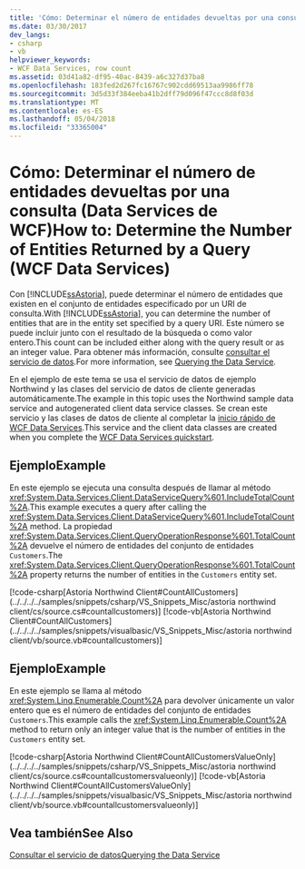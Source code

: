 ```yaml
---
title: 'Cómo: Determinar el número de entidades devueltas por una consulta (Data Services de WCF)'
ms.date: 03/30/2017
dev_langs:
- csharp
- vb
helpviewer_keywords:
- WCF Data Services, row count
ms.assetid: 03d41a82-df95-40ac-8439-a6c327d37ba8
ms.openlocfilehash: 183fed2d267fc16767c902cdd69513aa9986ff78
ms.sourcegitcommit: 3d5d33f384eeba41b2dff79d096f47ccc8d8f03d
ms.translationtype: MT
ms.contentlocale: es-ES
ms.lasthandoff: 05/04/2018
ms.locfileid: "33365004"
---
```

# <a name="how-to-determine-the-number-of-entities-returned-by-a-query-wcf-data-services"></a><span data-ttu-id="12e4d-102">Cómo: Determinar el número de entidades devueltas por una consulta (Data Services de WCF)</span><span class="sxs-lookup"><span data-stu-id="12e4d-102">How to: Determine the Number of Entities Returned by a Query (WCF Data Services)</span></span>
<span data-ttu-id="12e4d-103">Con [!INCLUDE[ssAstoria](../../../../includes/ssastoria-md.md)], puede determinar el número de entidades que existen en el conjunto de entidades especificado por un URI de consulta.</span><span class="sxs-lookup"><span data-stu-id="12e4d-103">With [!INCLUDE[ssAstoria](../../../../includes/ssastoria-md.md)], you can determine the number of entities that are in the entity set specified by a query URI.</span></span> <span data-ttu-id="12e4d-104">Este número se puede incluir junto con el resultado de la búsqueda o como valor entero.</span><span class="sxs-lookup"><span data-stu-id="12e4d-104">This count can be included either along with the query result or as an integer value.</span></span> <span data-ttu-id="12e4d-105">Para obtener más información, consulte [consultar el servicio de datos](../../../../docs/framework/data/wcf/querying-the-data-service-wcf-data-services.md).</span><span class="sxs-lookup"><span data-stu-id="12e4d-105">For more information, see [Querying the Data Service](../../../../docs/framework/data/wcf/querying-the-data-service-wcf-data-services.md).</span></span>  
  
 <span data-ttu-id="12e4d-106">En el ejemplo de este tema se usa el servicio de datos de ejemplo Northwind y las clases del servicio de datos de cliente generadas automáticamente.</span><span class="sxs-lookup"><span data-stu-id="12e4d-106">The example in this topic uses the Northwind sample data service and autogenerated client data service classes.</span></span> <span data-ttu-id="12e4d-107">Se crean este servicio y las clases de datos de cliente al completar la [inicio rápido de WCF Data Services](../../../../docs/framework/data/wcf/quickstart-wcf-data-services.md).</span><span class="sxs-lookup"><span data-stu-id="12e4d-107">This service and the client data classes are created when you complete the [WCF Data Services quickstart](../../../../docs/framework/data/wcf/quickstart-wcf-data-services.md).</span></span>  
  
## <a name="example"></a><span data-ttu-id="12e4d-108">Ejemplo</span><span class="sxs-lookup"><span data-stu-id="12e4d-108">Example</span></span>  
 <span data-ttu-id="12e4d-109">En este ejemplo se ejecuta una consulta después de llamar al método <xref:System.Data.Services.Client.DataServiceQuery%601.IncludeTotalCount%2A>.</span><span class="sxs-lookup"><span data-stu-id="12e4d-109">This example executes a query after calling the <xref:System.Data.Services.Client.DataServiceQuery%601.IncludeTotalCount%2A> method.</span></span> <span data-ttu-id="12e4d-110">La propiedad <xref:System.Data.Services.Client.QueryOperationResponse%601.TotalCount%2A> devuelve el número de entidades del conjunto de entidades `Customers`.</span><span class="sxs-lookup"><span data-stu-id="12e4d-110">The <xref:System.Data.Services.Client.QueryOperationResponse%601.TotalCount%2A> property returns the number of entities in the `Customers` entity set.</span></span>  
  
 [!code-csharp[Astoria Northwind Client#CountAllCustomers](../../../../samples/snippets/csharp/VS_Snippets_Misc/astoria northwind client/cs/source.cs#countallcustomers)]
 [!code-vb[Astoria Northwind Client#CountAllCustomers](../../../../samples/snippets/visualbasic/VS_Snippets_Misc/astoria northwind client/vb/source.vb#countallcustomers)]  
  
## <a name="example"></a><span data-ttu-id="12e4d-111">Ejemplo</span><span class="sxs-lookup"><span data-stu-id="12e4d-111">Example</span></span>  
 <span data-ttu-id="12e4d-112">En este ejemplo se llama al método <xref:System.Linq.Enumerable.Count%2A> para devolver únicamente un valor entero que es el número de entidades del conjunto de entidades `Customers`.</span><span class="sxs-lookup"><span data-stu-id="12e4d-112">This example calls the <xref:System.Linq.Enumerable.Count%2A> method to return only an integer value that is the number of entities in the `Customers` entity set.</span></span>  
  
 [!code-csharp[Astoria Northwind Client#CountAllCustomersValueOnly](../../../../samples/snippets/csharp/VS_Snippets_Misc/astoria northwind client/cs/source.cs#countallcustomersvalueonly)]
 [!code-vb[Astoria Northwind Client#CountAllCustomersValueOnly](../../../../samples/snippets/visualbasic/VS_Snippets_Misc/astoria northwind client/vb/source.vb#countallcustomersvalueonly)]  
  
## <a name="see-also"></a><span data-ttu-id="12e4d-113">Vea también</span><span class="sxs-lookup"><span data-stu-id="12e4d-113">See Also</span></span>  
 [<span data-ttu-id="12e4d-114">Consultar el servicio de datos</span><span class="sxs-lookup"><span data-stu-id="12e4d-114">Querying the Data Service</span></span>](../../../../docs/framework/data/wcf/querying-the-data-service-wcf-data-services.md)
